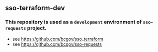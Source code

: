## sso-terraform-dev

### This repository is used as a `development` environment of `sso-requests` project.

- see https://github.com/bcgov/sso_terraform
- see https://github.com/bcgov/sso-requests

